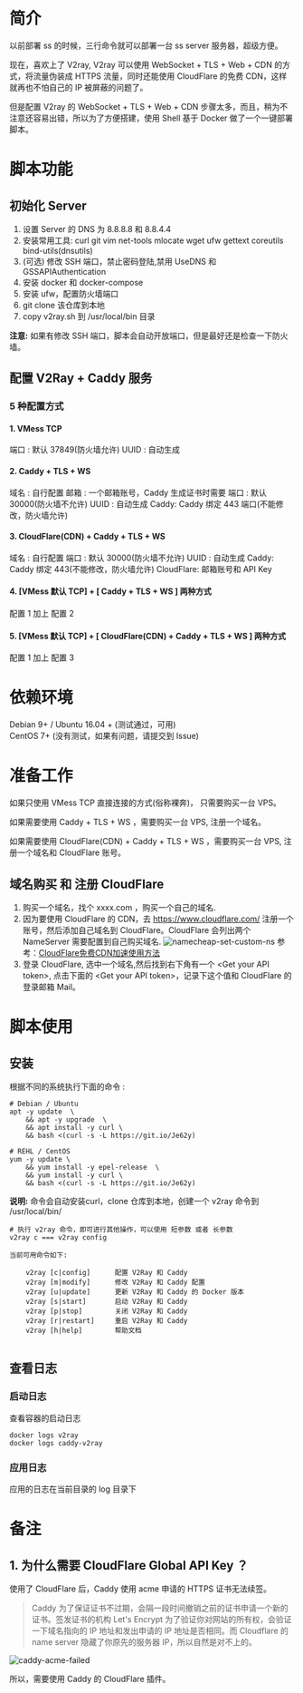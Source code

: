 # 简介
以前部署 ss 的时候，三行命令就可以部署一台 ss server 服务器，超级方便。

现在，喜欢上了 V2ray, V2ray 可以使用 WebSocket + TLS + Web + CDN 的方式，将流量伪装成 HTTPS 流量，同时还能使用 CloudFlare 的免费 CDN，这样就再也不怕自己的 IP 被屏蔽的问题了。

但是配置 V2ray 的 WebSocket + TLS + Web + CDN 步骤太多，而且，稍为不注意还容易出错，所以为了方便搭建，使用 Shell 基于 Docker 做了一个一键部署脚本。

# 脚本功能

## 初始化 Server
1. 设置 Server 的 DNS 为 8.8.8.8 和 8.8.4.4
2. 安装常用工具: curl git vim net-tools mlocate wget ufw gettext coreutils bind-utils(dnsutils)
3. (可选) 修改 SSH 端口，禁止密码登陆,禁用 UseDNS 和 GSSAPIAuthentication
4. 安装 docker 和 docker-compose
5. 安装 ufw，配置防火墙端口
6. git clone 该仓库到本地
7. copy v2ray.sh 到 /usr/local/bin 目录

**注意:** 如果有修改 SSH 端口，脚本会自动开放端口，但是最好还是检查一下防火墙。

## 配置 V2Ray + Caddy 服务
### 5 种配置方式
#### 1. VMess TCP
端口 : 默认 37849(防火墙允许)
UUID : 自动生成

#### 2. Caddy + TLS + WS
域名 : 自行配置
邮箱 : 一个邮箱账号，Caddy 生成证书时需要
端口 : 默认 30000(防火墙不允许)
UUID : 自动生成
Caddy: Caddy 绑定 443 端口(不能修改，防火墙允许)

#### 3. CloudFlare(CDN) + Caddy + TLS + WS
域名 : 自行配置
端口 : 默认 30000(防火墙不允许)
UUID : 自动生成
Caddy: Caddy 绑定 443(不能修改，防火墙允许)
CloudFlare: 邮箱账号和 API Key

#### 4. [VMess 默认 TCP] + [ Caddy + TLS + WS ] 两种方式
配置 1 加上 配置 2


#### 5. [VMess 默认 TCP] + [ CloudFlare(CDN) + Caddy + TLS + WS ] 两种方式
配置 1 加上 配置 3

# 依赖环境
Debian 9+ / Ubuntu 16.04 + (测试通过，可用)     
CentOS 7+ (没有测试，如果有问题，请提交到 Issue)

# 准备工作
如果只使用 VMess TCP 直接连接的方式(俗称裸奔)， 只需要购买一台 VPS。

如果需要使用 Caddy + TLS + WS ，需要购买一台 VPS, 注册一个域名。

如果需要使用 CloudFlare(CDN) + Caddy + TLS + WS ，需要购买一台 VPS, 注册一个域名和 CloudFlare 账号。

## 域名购买 和 注册 CloudFlare
1. 购买一个域名，找个 xxxx.com ，购买一个自己的域名.
2. 因为要使用 CloudFlare 的 CDN，去 https://www.cloudflare.com/ 注册一个账号，然后添加自己域名到 CloudFlare。CloudFlare 会列出两个 NameServer 需要配置到自己购买域名.
    ![namecheap-set-custom-ns](https://img.tupm.net/2019/09/59F435E69681B8091B72F3EDD75103F8.jpg)
    参考：[CloudFlare免费CDN加速使用方法](https://zhuanlan.zhihu.com/p/29891330)
3. 登录 CloudFlare, 选中一个域名,然后找到右下角有一个 &lt;Get your API token&gt;, 点击下面的 &lt;Get your API token&gt;，记录下这个值和 CloudFlare 的登录邮箱 Mail。

# 脚本使用

## 安装

根据不同的系统执行下面的命令 :

```shell
# Debian / Ubuntu
apt -y update  \
    && apt -y upgrade  \
    && apt install -y curl \
    && bash <(curl -s -L https://git.io/Je62y)

# REHL / CentOS
yum -y update \
    && yum install -y epel-release  \
    && yum install -y curl \
    && bash <(curl -s -L https://git.io/Je62y)

```

**说明:**
命令会自动安装curl，clone 仓库到本地，创建一个 v2ray 命令到 /usr/local/bin/

```shell
# 执行 v2ray 命令，即可进行其他操作，可以使用 短参数 或者 长参数
v2ray c === v2ray config

当前可用命令如下:

    v2ray [c|config]      配置 V2Ray 和 Caddy
    v2ray [m|modify]      修改 V2Ray 和 Caddy 配置
    v2ray [u|update]      更新 V2Ray 和 Caddy 的 Docker 版本
    v2ray [s|start]       启动 V2Ray 和 Caddy
    v2ray [p|stop]        关闭 V2Ray 和 Caddy
    v2ray [r|restart]     重启 V2Ray 和 Caddy
    v2ray [h|help]        帮助文档
    
```

## 查看日志
### 启动日志
查看容器的启动日志

```shell
docker logs v2ray
docker logs caddy-v2ray
```
### 应用日志
应用的日志在当前目录的 log 目录下


# 备注
## 1. 为什么需要 CloudFlare Global API Key ？
使用了 CloudFlare 后，Caddy 使用 acme 申请的 HTTPS 证书无法续签。
>Caddy 为了保证证书不过期，会隔一段时间撤销之前的证书申请一个新的证书。签发证书的机构 Let's Encrypt 为了验证你对网站的所有权，会验证一下域名指向的 IP 地址和发出申请的 IP 地址是否相同。而 Cloudflare 的 name server 隐藏了你原先的服务器 IP，所以自然是对不上的。

![caddy-acme-failed](https://img.tupm.net/2019/09/D016C61768F6D9EC35E58400AF0BDC50.jpg)

所以，需要使用 Caddy 的 CloudFlare 插件。